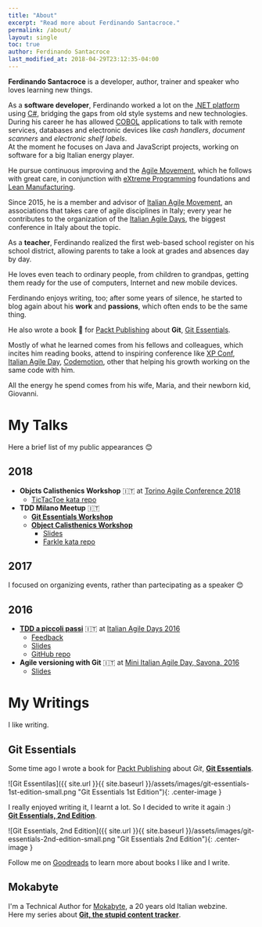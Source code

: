 ```yaml
---
title: "About"
excerpt: "Read more about Ferdinando Santacroce."
permalink: /about/
layout: single
toc: true
author: Ferdinando Santacroce
last_modified_at: 2018-04-29T23:12:35-04:00
---
```



**Ferdinando Santacroce** is a developer, author, trainer and speaker who loves learning new things.

As a **software developer**, Ferdinando worked a lot on the <a title="Microsoft Dot Net Platform" href="http://www.microsoft.com/net" target="_blank">.NET platform </a>using <a title="C Sharp" href="http://en.wikipedia.org/wiki/C_Sharp_(programming_language)" target="_blank">C#</a>, bridging the gaps from old style systems and new technologies. During his career he has allowed <a title="Microfocus COBOL" href="http://microfocus.com/" target="_blank">COBOL</a> applications to talk with remote services, databases and electronic devices like _cash handlers_, _document scanners_ and _electronic shelf labels_.  
At the moment he focuses on Java and JavaScript projects, working on software for a big Italian energy player.

He pursue continuous improving and the <a title="The Agile Manifesto" href="http://agilemanifesto.org/" target="_blank">Agile Movement</a>, which he follows with great care, in conjunction with <a title="eXtreme Programming" href="http://xprogramming.com/index.php" target="_blank">eXtreme Programming</a> foundations and <a title="Lean Manufacturing" href="http://en.wikipedia.org/wiki/Lean_manufacturing" target="_blank">Lean Manufacturing</a>.
  
Since 2015, he is a member and advisor of [Italian Agile Movement](http://www.agilemovement.it), an associations that takes care of agile disciplines in Italy; every year he contributes to the organization of the [Italian Agile Days](http://www.agileday.it), the biggest conference in Italy about the topic.

As a **teacher**, Ferdinando realized the first web-based school register on his school district, allowing parents to take a look at grades and absences day by day.
  
He loves even teach to ordinary people, from children to grandpas, getting them ready for the use of computers, Internet and new mobile devices.

Ferdinando enjoys writing, too; after some years of silence, he started to blog again about his **work** and **passions**, which often ends to be the same thing.
  
He also wrote a book :orange_book: for [Packt Publishing](https://www.packtpub.com/) about **Git**, [Git Essentials](https://www.amazon.com/s/ref=dp_byline_sr_book_1?ie=UTF8&text=Ferdinando+Santacroce&search-alias=books&field-author=Ferdinando+Santacroce&sort=relevancerank "Ferdinando Santacroce on Amazon").

Mostly of what he learned comes from his fellows and colleagues, which incites him reading books, attend to inspiring conference like <a title="XP Conf" href="http://xp2015.org" target="_blank">XP Conf</a>, <a title="Agile Day" href="http://www.agileday.it/" target="_blank">Italian Agile Day</a>, <a title="Codemotion" href="http://it.codemotionworld.com/" target="_blank">Codemotion</a>, other that helping his growth working on the same code with him.

All the energy he spend comes from his wife, Maria, and their newborn kid, Giovanni.

# My Talks
Here a brief list of my public appearances :blush:

## 2018
* **Objcts Calisthenics Workshop** :it: at [Torino Agile Conference 2018](http://www.agileday.it/mini/2018/torino/#ferdinandosantacroce) 
  * [TicTacToe kata repo](https://github.com/jesuswasrasta/TicTacToe)
* **TDD Milano Meetup** :it:
  * **[Git Essentials Workshop](https://www.meetup.com/it-IT/TDD-Milano/events/245383610/)**
  * **[Object Calisthenics Workshop](https://www.meetup.com/it-IT/TDD-Milano/events/247937838/)**
    * [Slides](https://www.slideshare.net/FerdinandoSantacroce/object-calisthenics-tdd-milano)
    * [Farkle kata repo](https://github.com/jesuswasrasta/KataFarkle)

## 2017
I focused on organizing events, rather than partecipating as a speaker :blush:

## 2016
* **[TDD a piccoli passi](http://www.agileday.it/front/sessions/4888/)** :it: at [Italian Agile Days 2016](http://www.agileday.it/2016/) 
  * [Feedback](https://joind.in/event/iad16---italian-agile-days-2016/tdd-a-piccoli-passi)
  * [Slides](https://www.slideshare.net/FerdinandoSantacroce/tdd-a-piccoli-passi)
  * [GitHub repo](https://github.com/jesuswasrasta/SmallStepsTDD)
* **Agile versioning with Git** :it: at [Mini Italian Agile Day, Savona, 2016](http://www.agileday.it/mini/2016/savona/)
  * [Slides](https://www.slideshare.net/FerdinandoSantacroce/agile-versioning-with-git-60998779)

# My Writings
I like writing.  

## Git Essentials
Some time ago I wrote a book for [Packt Publishing](https://www.packtpub.com/) about _Git_, **[Git Essentials](https://www.packtpub.com/application-development/git-essentials)**.

![Git Essentilas]({{ site.url }}{{ site.baseurl }}/assets/images/git-essentials-1st-edition-small.png "Git Essentials 1st Edition"){: .center-image }

I really enjoyed writing it, I learnt a lot. So I decided to write it again :)  
**[Git Essentials, 2nd Edition](https://www.packtpub.com/application-development/git-essentials-second-edition)**.

![Git Essentials, 2nd Edition]({{ site.url }}{{ site.baseurl }}/assets/images/git-essentials-2nd-edition-small.png "Git Essentials 2nd Edition"){: .center-image }

Follow me on [Goodreads](https://www.goodreads.com/author/show/13649672.Ferdinando_Santacroce) to learn more about books I like and I write.

## Mokabyte
I'm a Technical Author for [Mokabyte](http://www.mokabyte.it), a 20 years old Italian webzine.  
Here my series about **[Git, the stupid content tracker](http://www.mokabyte.it/author/ferdinando-santacroce/)**.